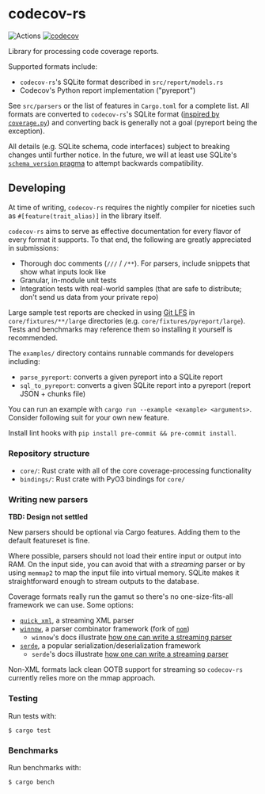 # codecov-rs

![Actions](https://github.com/codecov/codecov-rs/actions/workflows/ci.yml/badge.svg)
[![codecov](https://codecov.io/gh/codecov/codecov-rs/graph/badge.svg?token=IEGybruDEg)](https://codecov.io/gh/codecov/codecov-rs)

Library for processing code coverage reports.

Supported formats include:

- `codecov-rs`'s SQLite format described in `src/report/models.rs`
- Codecov's Python report implementation ("pyreport")

See `src/parsers` or the list of features in `Cargo.toml` for a complete list. All formats are converted to `codecov-rs`'s SQLite format ([inspired by `coverage.py`](https://coverage.readthedocs.io/en/latest/dbschema.html)) and converting back is generally not a goal (pyreport being the exception).

All details (e.g. SQLite schema, code interfaces) subject to breaking changes until further notice. In the future, we will at least use SQLite's [`schema_version` pragma](https://www.sqlite.org/pragma.html#pragma_schema_version) to attempt backwards compatibility.

## Developing

At time of writing, `codecov-rs` requires the nightly compiler for niceties such as `#[feature(trait_alias)]` in the library itself.

`codecov-rs` aims to serve as effective documentation for every flavor of every format it supports. To that end, the following are greatly appreciated in submissions:
- Thorough doc comments (`///` / `/**`). For parsers, include snippets that show what inputs look like
- Granular, in-module unit tests
- Integration tests with real-world samples (that are safe to distribute; don't send us data from your private repo)

Large sample test reports are checked in using [Git LFS](https://git-lfs.com/) in `core/fixtures/**/large` directories (e.g. `core/fixtures/pyreport/large`). Tests and benchmarks may reference them so installing it yourself is recommended.

The `examples/` directory contains runnable commands for developers including:
- `parse_pyreport`: converts a given pyreport into a SQLite report
- `sql_to_pyreport`: converts a given SQLite report into a pyreport (report JSON + chunks file)

You can run an example with `cargo run --example <example> <arguments>`. Consider following suit for your own new feature.

Install lint hooks with `pip install pre-commit && pre-commit install`.

### Repository structure

- `core/`: Rust crate with all of the core coverage-processing functionality
- `bindings/`: Rust crate with PyO3 bindings for `core/`

### Writing new parsers

**TBD: Design not settled**

New parsers should be optional via Cargo features. Adding them to the default featureset is fine.

Where possible, parsers should not load their entire input or output into RAM. On the input side, you can avoid that with a _streaming_ parser or by using `memmap2` to map the input file into virtual memory. SQLite makes it straightforward enough to stream outputs to the database.

Coverage formats really run the gamut so there's no one-size-fits-all framework we can use. Some options:
- [`quick_xml`](https://crates.io/crates/quick_xml), a streaming XML parser
- [`winnow`](https://crates.io/crates/winnow), a parser combinator framework (fork of [`nom`](https://crates.io/crates/nom))
  - `winnow`'s docs illustrate [how one can write a streaming parser](https://docs.rs/winnow/latest/winnow/_topic/partial/index.html)
- [`serde`](https://serde.rs/), a popular serialization/deserialization framework
  - `serde`'s docs illustrate [how one can write a streaming parser](https://serde.rs/stream-array.html)

Non-XML formats lack clean OOTB support for streaming so `codecov-rs` currently relies more on the mmap approach.

### Testing

Run tests with:
```
$ cargo test
```

### Benchmarks

Run benchmarks with:
```
$ cargo bench
```
